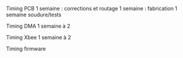 Timing PCB
1 semaine : corrections et routage
1 semaine : fabrication
1 semaine soudure/tests

Timing DMA
1 semaine à 2


Timing Xbee
1 semaine à 2

Timing firmware

